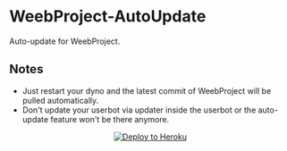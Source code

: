 # WeebProject-AutoUpdate
Auto-update for WeebProject.<br>
## Notes
- Just restart your dyno and the latest commit of WeebProject will be pulled automatically.<br>
- Don't update your userbot via updater inside the userbot or the auto-update feature won't be there anymore.<br>
<p align="center"><a href="https://heroku.com/deploy?template=https://github.com/tiararosebiezetta/WeebProject-AutoUpdate"> <img src="https://www.herokucdn.com/deploy/button.png" alt="Deploy to Heroku"/></a></p>
